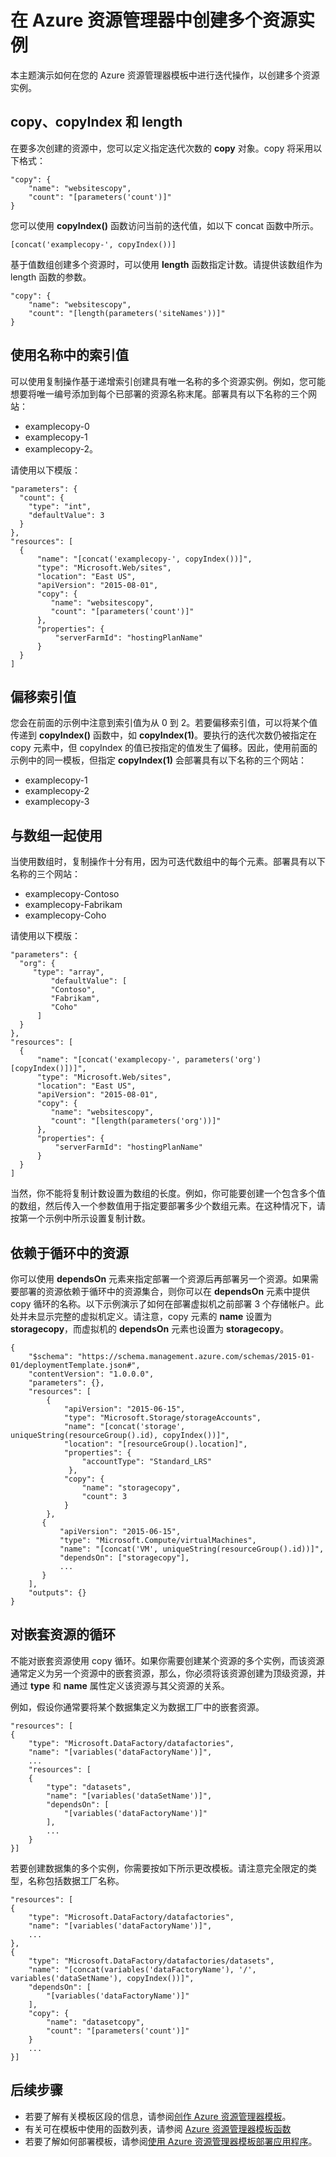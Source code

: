 <properties
   pageTitle="部署多个资源实例 | Microsoft Azure"
   description="在部署资源时使用 Azure 资源管理器模板中的复制操作和数组执行多次迭代。"
   services="azure-resource-manager"
   documentationCenter="na"
   authors="tfitzmac"
   manager="wpickett"
   editor=""/>

<tags
   ms.service="azure-resource-manager"
   ms.date="12/01/2015"
   wacn.date="01/14/2016"/>

# 在 Azure 资源管理器中创建多个资源实例

本主题演示如何在您的 Azure 资源管理器模板中进行迭代操作，以创建多个资源实例。

## copy、copyIndex 和 length

在要多次创建的资源中，您可以定义指定迭代次数的 **copy** 对象。copy 将采用以下格式：

    "copy": { 
        "name": "websitescopy", 
        "count": "[parameters('count')]" 
    } 

您可以使用 **copyIndex()** 函数访问当前的迭代值，如以下 concat 函数中所示。

    [concat('examplecopy-', copyIndex())]

基于值数组创建多个资源时，可以使用 **length** 函数指定计数。请提供该数组作为 length 函数的参数。

    "copy": {
        "name": "websitescopy",
        "count": "[length(parameters('siteNames'))]"
    }

## 使用名称中的索引值

可以使用复制操作基于递增索引创建具有唯一名称的多个资源实例。例如，您可能想要将唯一编号添加到每个已部署的资源名称末尾。部署具有以下名称的三个网站：

- examplecopy-0
- examplecopy-1
- examplecopy-2。

请使用以下模版：

    "parameters": { 
      "count": { 
        "type": "int", 
        "defaultValue": 3 
      } 
    }, 
    "resources": [ 
      { 
          "name": "[concat('examplecopy-', copyIndex())]", 
          "type": "Microsoft.Web/sites", 
          "location": "East US", 
          "apiVersion": "2015-08-01",
          "copy": { 
             "name": "websitescopy", 
             "count": "[parameters('count')]" 
          }, 
          "properties": {
              "serverFarmId": "hostingPlanName"
          }
      } 
    ]

## 偏移索引值

您会在前面的示例中注意到索引值为从 0 到 2。若要偏移索引值，可以将某个值传递到 **copyIndex()** 函数中，如 **copyIndex(1)**。要执行的迭代次数仍被指定在 copy 元素中，但 copyIndex 的值已按指定的值发生了偏移。因此，使用前面的示例中的同一模板，但指定 **copyIndex(1)** 会部署具有以下名称的三个网站：

- examplecopy-1
- examplecopy-2
- examplecopy-3

## 与数组一起使用
   
当使用数组时，复制操作十分有用，因为可迭代数组中的每个元素。部署具有以下名称的三个网站：

- examplecopy-Contoso
- examplecopy-Fabrikam
- examplecopy-Coho

请使用以下模版：

    "parameters": { 
      "org": { 
         "type": "array", 
             "defaultValue": [ 
             "Contoso", 
             "Fabrikam", 
             "Coho" 
          ] 
      }
    }, 
    "resources": [ 
      { 
          "name": "[concat('examplecopy-', parameters('org')[copyIndex()])]", 
          "type": "Microsoft.Web/sites", 
          "location": "East US", 
          "apiVersion": "2015-08-01",
          "copy": { 
             "name": "websitescopy", 
             "count": "[length(parameters('org'))]" 
          }, 
          "properties": {
              "serverFarmId": "hostingPlanName"
          } 
      } 
    ]

当然，你不能将复制计数设置为数组的长度。例如，你可能要创建一个包含多个值的数组，然后传入一个参数值用于指定要部署多少个数组元素。在这种情况下，请按第一个示例中所示设置复制计数。

## 依赖于循环中的资源

你可以使用 **dependsOn** 元素来指定部署一个资源后再部署另一个资源。如果需要部署的资源依赖于循环中的资源集合，则你可以在 **dependsOn** 元素中提供 copy 循环的名称。以下示例演示了如何在部署虚拟机之前部署 3 个存储帐户。此处并未显示完整的虚拟机定义。请注意，copy 元素的 **name** 设置为 **storagecopy**，而虚拟机的 **dependsOn** 元素也设置为 **storagecopy**。

    {
	    "$schema": "https://schema.management.azure.com/schemas/2015-01-01/deploymentTemplate.json#",
	    "contentVersion": "1.0.0.0",
	    "parameters": {},
	    "resources": [
	        {
		        "apiVersion": "2015-06-15",
		        "type": "Microsoft.Storage/storageAccounts",
		        "name": "[concat('storage', uniqueString(resourceGroup().id), copyIndex())]",
		        "location": "[resourceGroup().location]",
		        "properties": {
                    "accountType": "Standard_LRS"
            	 },
		        "copy": { 
         	        "name": "storagecopy", 
         	        "count": 3 
      		    }
	        },
           {
               "apiVersion": "2015-06-15", 
               "type": "Microsoft.Compute/virtualMachines", 
               "name": "[concat('VM', uniqueString(resourceGroup().id))]",  
               "dependsOn": ["storagecopy"],
               ...
           }
	    ],
	    "outputs": {}
    }

## 对嵌套资源的循环

不能对嵌套资源使用 copy 循环。如果你需要创建某个资源的多个实例，而该资源通常定义为另一个资源中的嵌套资源，那么，你必须将该资源创建为顶级资源，并通过 **type** 和 **name** 属性定义该资源与其父资源的关系。

例如，假设你通常要将某个数据集定义为数据工厂中的嵌套资源。

    "resources": [
    {
        "type": "Microsoft.DataFactory/datafactories",
        "name": "[variables('dataFactoryName')]",
        ...
        "resources": [
        {
            "type": "datasets",
            "name": "[variables('dataSetName')]",
            "dependsOn": [
                "[variables('dataFactoryName')]"
            ],
            ...
        }
    }]
    
若要创建数据集的多个实例，你需要按如下所示更改模板。请注意完全限定的类型，名称包括数据工厂名称。

    "resources": [
    {
        "type": "Microsoft.DataFactory/datafactories",
        "name": "[variables('dataFactoryName')]",
        ...
    },
    {
        "type": "Microsoft.DataFactory/datafactories/datasets",
        "name": "[concat(variables('dataFactoryName'), '/', variables('dataSetName'), copyIndex())]",
        "dependsOn": [
            "[variables('dataFactoryName')]"
        ],
        "copy": { 
            "name": "datasetcopy", 
            "count": "[parameters('count')]" 
        } 
        ...
    }]

## 后续步骤
- 若要了解有关模板区段的信息，请参阅[创作 Azure 资源管理器模板](/documentation/articles/./resource-group-authoring-templates)。
- 有关可在模板中使用的函数列表，请参阅 [Azure 资源管理器模板函数](/documentation/articles/./resource-group-template-functions)
- 若要了解如何部署模板，请参阅[使用 Azure 资源管理器模板部署应用程序](/documentation/articles/resource-group-template-deploy)。

<!---HONumber=Mooncake_0104_2016-->